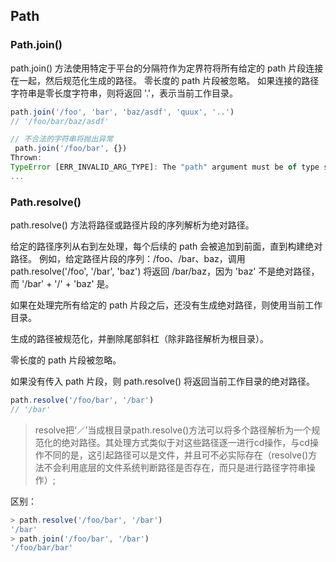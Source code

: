 ## Path

### Path.join()

path.join() 方法使用特定于平台的分隔符作为定界符将所有给定的 path 片段连接在一起，然后规范化生成的路径。
零长度的 path 片段被忽略。 如果连接的路径字符串是零长度字符串，则将返回 '.'，表示当前工作目录。

```javascript
path.join('/foo', 'bar', 'baz/asdf', 'quux', '..')
// '/foo/bar/baz/asdf'

// 不合法的字符串将抛出异常
 path.join('/foo/bar', {})
Thrown:
TypeError [ERR_INVALID_ARG_TYPE]: The "path" argument must be of type string. Received type object
...
```

### Path.resolve()

path.resolve() 方法将路径或路径片段的序列解析为绝对路径。

给定的路径序列从右到左处理，每个后续的 path 会被追加到前面，直到构建绝对路径。 例如，给定路径片段的序列：/foo、/bar、baz，调用 path.resolve('/foo', '/bar', 'baz') 将返回 /bar/baz，因为 'baz' 不是绝对路径，而 '/bar' + '/' + 'baz' 是。

如果在处理完所有给定的 path 片段之后，还没有生成绝对路径，则使用当前工作目录。

生成的路径被规范化，并删除尾部斜杠（除非路径解析为根目录）。

零长度的 path 片段被忽略。

如果没有传入 path 片段，则 path.resolve() 将返回当前工作目录的绝对路径。

```javascript
path.resolve('/foo/bar', '/bar')
// '/bar'
```

>resolve把‘／’当成根目录path.resolve()方法可以将多个路径解析为一个规范化的绝对路径。其处理方式类似于对这些路径逐一进行cd操作，与cd操作不同的是，这引起路径可以是文件，并且可不必实际存在（resolve()方法不会利用底层的文件系统判断路径是否存在，而只是进行路径字符串操作）;


区别：

```javascript
> path.resolve('/foo/bar', '/bar')
'/bar'
> path.join('/foo/bar', '/bar')
'/foo/bar/bar'
```
